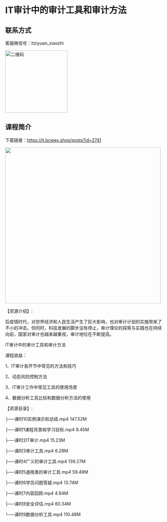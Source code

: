 # IT审计中的审计工具和审计方法

## 联系方式

客服微信号：itziyuan_xiaozhi

<img src="https://ziyuanyun.oss-cn-guangzhou.aliyuncs.com/common/20240614073449/666b82192834a.jpg" width="200" height="200" alt="二维码">

## 课程简介

下载链接：https://it.bcwex.shop/posts?id=2741

<img src="https://ziyuanyun.oss-cn-guangzhou.aliyuncs.com/yun/20240515184252/664491ac7689f.jpg" width="500" alt="">

  【资源介绍】:

 后疫情时代，对世界经济和人民生活产生了巨大影响，也对审计计划的实施带来了不小的冲击。但同时，科技发展的脚步没有停止，审计理论的探索与实践也在持续向前，国家对审计也越来越重视，审计地位在不断提高。

 IT审计中的审计工具和审计方法



 课程收益：

 1、IT审计各环节中常见的方法和技巧

 2、动态风险控制方法

 3、IT审计工作中常见工具的使用场景

 4、数据分析工具比较和数据分析方法的使用

 【资源目录】:

 ├──课时10实例演示和总结.mp4 147.52M

 ├──课时1课程背景和学习目标.mp4 9.45M

 ├──课时2IT审计.mp4 15.23M

 ├──课时3审计工具.mp4 6.28M

 ├──课时4广义的审计工具.mp4 139.27M

 ├──课时5通用类的审计工具.mp4 59.49M

 ├──课时6学员问题答疑.mp4 13.74M

 ├──课时7内容回顾.mp4 4.94M

 ├──课时8安全评估.mp4 60.34M

 └──课时9数据分析工具.mp4 110.48M

  